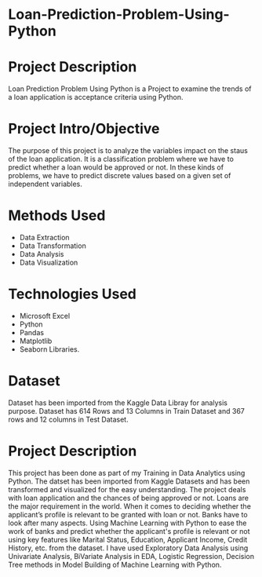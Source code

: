 # Loan-Prediction-Problem-Using-Python

# Project Description
Loan Prediction Problem Using Python is a Project to examine the trends of a loan application is acceptance criteria using Python.

# Project Intro/Objective
The purpose of this project is to analyze the variables impact on the staus of the loan application. It is a classification problem where we have to predict whether a loan would be approved or not. In these kinds of problems, we have to predict discrete values based on a given set of independent variables.

# Methods Used
- Data Extraction
- Data Transformation
- Data Analysis
- Data Visualization

# Technologies Used
- Microsoft Excel 
- Python
- Pandas
- Matplotlib
- Seaborn Libraries.

# Dataset
Dataset has been imported from the Kaggle Data Libray for analysis purpose. Dataset has 614 Rows and 13 Columns in Train Dataset
and 367 rows and 12 columns in Test Dataset.

# Project Description
This project has been done as part of my Training in Data Analytics using Python. The datset has been imported from Kaggle Datasets and has been transformed and visualized for the easy understanding. The project deals with loan application and the chances of being approved or not. Loans are the major requirement in the world. When it comes to deciding whether the applicant’s profile is relevant to be granted with loan or not. Banks have to look after many aspects. Using Machine Learning with Python to ease the work of banks and predict whether the applicant's profile is relevant or not using key features like Marital Status, Education, Applicant Income, Credit History, etc. from the dataset. I have used Exploratory Data Analysis using Univariate Analysis, BiVariate Analysis in EDA, Logistic Regression, Decision Tree methods in Model Building of Machine Learning with Python.
